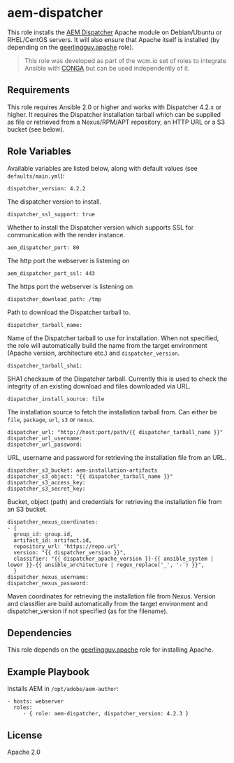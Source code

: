 # aem-dispatcher

This role installs the [AEM Dispatcher](https://helpx.adobe.com/experience-manager/dispatcher/using/dispatcher.html) Apache module on Debian/Ubuntu or RHEL/CentOS servers. It will also ensure that Apache itself is installed (by depending on the [geerlingguy.apache](https://galaxy.ansible.com/geerlingguy/apache/) role).
> This role was developed as part of the wcm.io set of roles to integrate Ansible with [CONGA](http://devops.wcm.io/conga/) but can be used independently of it.

## Requirements

This role requires Ansible 2.0 or higher and works with Dispatcher 4.2.x or higher. It requires the Dispatcher installation tarball which can be supplied as file or retrieved from a Nexus/RPM/APT repository, an HTTP URL or a S3 bucket (see below).

## Role Variables

Available variables are listed below, along with default values (see `defaults/main.yml`):

	dispatcher_version: 4.2.2
	
The dispatcher version to install.

	dispatcher_ssl_support: true

Whether to install the Dispatcher version which supports SSL for communication with the render instance.

    aem_dispatcher_port: 80

The http port the webserver is listening on

    aem_dispatcher_port_ssl: 443

The https port the webserver is listening on

	dispatcher_download_path: /tmp

Path to download the Dispatcher tarball to.

	dispatcher_tarball_name:
	
Name of the Dispatcher tarball to use for installation. When not specified, the role will automatically build the name from the target environment (Apache version, architecture etc.) and `dispatcher_version`.

	dispatcher_tarball_sha1:

SHA1 checksum of the Dispatcher tarball. Currently this is used to check the integrity of an existing download and files downloaded via URL.
	
	dispatcher_install_source: file
	
The installation source to fetch the installation tarball from. Can either be `file`, `package`, `url`, `s3` or `nexus`.

	dispatcher_url: "http://host:port/path/{{ dispatcher_tarball_name }}"
	dispatcher_url_username:
	dispatcher_url_password:

URL, username and password for retrieving the installation file from an URL.
	
	dispatcher_s3_bucket: aem-installation-artifacts
	dispatcher_s3_object: "{{ dispatcher_tarball_name }}"
	dispatcher_s3_access_key:
	dispatcher_s3_secret_key:

Bucket, object (path) and credentials for retrieving the installation file from an S3 bucket.
	
	dispatcher_nexus_coordinates:
	- {
	  group_id: group.id,
	  artifact_id: artifact.id,
	  repository_url: 'https://repo.url'
	  version: "{{ dispatcher_version }}",
	  classifier: "{{ dispatcher_apache_version }}-{{ ansible_system | lower }}-{{ ansible_architecture | regex_replace('_', '-') }}",
	  }
	dispatcher_nexus_username:
	dispatcher_nexus_password:

Maven coordinates for retrieving the installation file from Nexus. Version and classifier are build automatically from the target environment and dispatcher_version if not specified (as for the filename).

## Dependencies

This role depends on the [geerlingguy.apache](https://galaxy.ansible.com/geerlingguy/apache/) role for installing Apache.

## Example Playbook

Installs AEM in `/opt/adobe/aem-author`: 

    - hosts: webserver
      roles:
         - { role: aem-dispatcher, dispatcher_version: 4.2.3 }

## License

Apache 2.0
